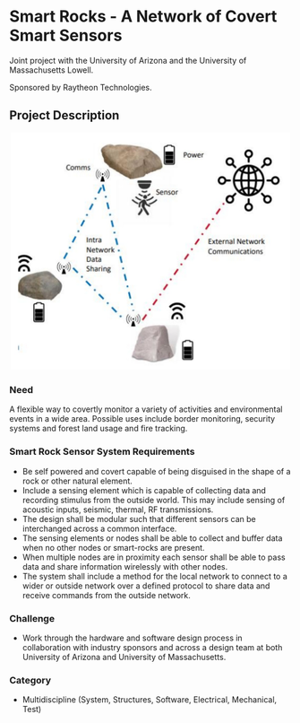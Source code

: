 # Smart Rocks - A Network of Covert Smart Sensors

Joint project with the University of Arizona and the University of Massachusetts Lowell.

Sponsored by Raytheon Technologies.

## Project Description

<p align="center">
    <img src="https://raw.githubusercontent.com/SmartRocksProject/.github/main/profile/diagram.jpeg" width="500"/>
</p>

### Need
A flexible way to covertly monitor a variety of activities and environmental events in a wide area. Possible uses include border monitoring, security
systems and forest land usage and fire tracking.

### Smart Rock Sensor System Requirements

- Be self powered and covert capable of being disguised in the shape of a rock or other natural element.
- Include a sensing element which is capable of collecting data and recording stimulus from the outside world. This may include sensing of acoustic inputs, seismic, thermal, RF transmissions.
- The design shall be modular such that different sensors can be interchanged across a common interface.
- The sensing elements or nodes shall be able to collect and buffer data when no other nodes or smart-rocks are present. 
- When multiple nodes are in proximity each sensor shall be able to pass data and share information wirelessly with other nodes. 
- The system shall include a method for the local network to connect to a wider or outside network over a defined protocol to share data and receive commands from the outside network. 

### Challenge 

- Work through the hardware and software design process in collaboration with industry sponsors and across a design team at both University of Arizona and University of Massachusetts.

### Category

- Multidiscipline (System, Structures, Software, Electrical, Mechanical, Test)